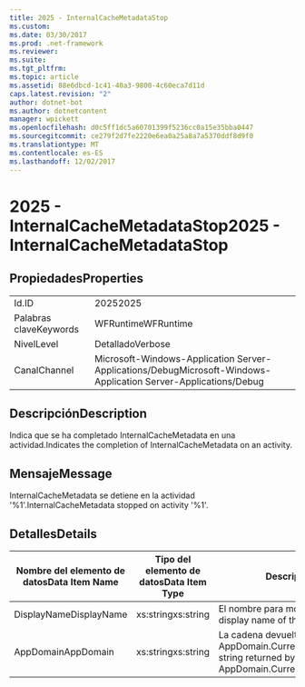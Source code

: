 ```yaml
---
title: 2025 - InternalCacheMetadataStop
ms.custom: 
ms.date: 03/30/2017
ms.prod: .net-framework
ms.reviewer: 
ms.suite: 
ms.tgt_pltfrm: 
ms.topic: article
ms.assetid: 88e6dbcd-1c41-40a3-9800-4c60eca7d11d
caps.latest.revision: "2"
author: dotnet-bot
ms.author: dotnetcontent
manager: wpickett
ms.openlocfilehash: d0c5ff1dc5a60701399f5236cc0a15e35bba0447
ms.sourcegitcommit: ce279f2d7fe2220e6ea0a25a8a7a5370ddf8d9f0
ms.translationtype: MT
ms.contentlocale: es-ES
ms.lasthandoff: 12/02/2017
---
```

# <a name="2025---internalcachemetadatastop"></a><span data-ttu-id="5f055-102">2025 - InternalCacheMetadataStop</span><span class="sxs-lookup"><span data-stu-id="5f055-102">2025 - InternalCacheMetadataStop</span></span>
## <a name="properties"></a><span data-ttu-id="5f055-103">Propiedades</span><span class="sxs-lookup"><span data-stu-id="5f055-103">Properties</span></span>  
  
|||  
|-|-|  
|<span data-ttu-id="5f055-104">Id.</span><span class="sxs-lookup"><span data-stu-id="5f055-104">ID</span></span>|<span data-ttu-id="5f055-105">2025</span><span class="sxs-lookup"><span data-stu-id="5f055-105">2025</span></span>|  
|<span data-ttu-id="5f055-106">Palabras clave</span><span class="sxs-lookup"><span data-stu-id="5f055-106">Keywords</span></span>|<span data-ttu-id="5f055-107">WFRuntime</span><span class="sxs-lookup"><span data-stu-id="5f055-107">WFRuntime</span></span>|  
|<span data-ttu-id="5f055-108">Nivel</span><span class="sxs-lookup"><span data-stu-id="5f055-108">Level</span></span>|<span data-ttu-id="5f055-109">Detallado</span><span class="sxs-lookup"><span data-stu-id="5f055-109">Verbose</span></span>|  
|<span data-ttu-id="5f055-110">Canal</span><span class="sxs-lookup"><span data-stu-id="5f055-110">Channel</span></span>|<span data-ttu-id="5f055-111">Microsoft-Windows-Application Server-Applications/Debug</span><span class="sxs-lookup"><span data-stu-id="5f055-111">Microsoft-Windows-Application Server-Applications/Debug</span></span>|  
  
## <a name="description"></a><span data-ttu-id="5f055-112">Descripción</span><span class="sxs-lookup"><span data-stu-id="5f055-112">Description</span></span>  
 <span data-ttu-id="5f055-113">Indica que se ha completado InternalCacheMetadata en una actividad.</span><span class="sxs-lookup"><span data-stu-id="5f055-113">Indicates the completion of InternalCacheMetadata on an activity.</span></span>  
  
## <a name="message"></a><span data-ttu-id="5f055-114">Mensaje</span><span class="sxs-lookup"><span data-stu-id="5f055-114">Message</span></span>  
 <span data-ttu-id="5f055-115">InternalCacheMetadata se detiene en la actividad '%1'.</span><span class="sxs-lookup"><span data-stu-id="5f055-115">InternalCacheMetadata stopped on activity '%1'.</span></span>  
  
## <a name="details"></a><span data-ttu-id="5f055-116">Detalles</span><span class="sxs-lookup"><span data-stu-id="5f055-116">Details</span></span>  
  
|<span data-ttu-id="5f055-117">Nombre del elemento de datos</span><span class="sxs-lookup"><span data-stu-id="5f055-117">Data Item Name</span></span>|<span data-ttu-id="5f055-118">Tipo del elemento de datos</span><span class="sxs-lookup"><span data-stu-id="5f055-118">Data Item Type</span></span>|<span data-ttu-id="5f055-119">Descripción</span><span class="sxs-lookup"><span data-stu-id="5f055-119">Description</span></span>|  
|--------------------|--------------------|-----------------|  
|<span data-ttu-id="5f055-120">DisplayName</span><span class="sxs-lookup"><span data-stu-id="5f055-120">DisplayName</span></span>|<span data-ttu-id="5f055-121">xs:string</span><span class="sxs-lookup"><span data-stu-id="5f055-121">xs:string</span></span>|<span data-ttu-id="5f055-122">El nombre para mostrar de la actividad.</span><span class="sxs-lookup"><span data-stu-id="5f055-122">The display name of the activity.</span></span>|  
|<span data-ttu-id="5f055-123">AppDomain</span><span class="sxs-lookup"><span data-stu-id="5f055-123">AppDomain</span></span>|<span data-ttu-id="5f055-124">xs:string</span><span class="sxs-lookup"><span data-stu-id="5f055-124">xs:string</span></span>|<span data-ttu-id="5f055-125">La cadena devuelta por AppDomain.CurrentDomain.FriendlyName.</span><span class="sxs-lookup"><span data-stu-id="5f055-125">The string returned by AppDomain.CurrentDomain.FriendlyName.</span></span>|
